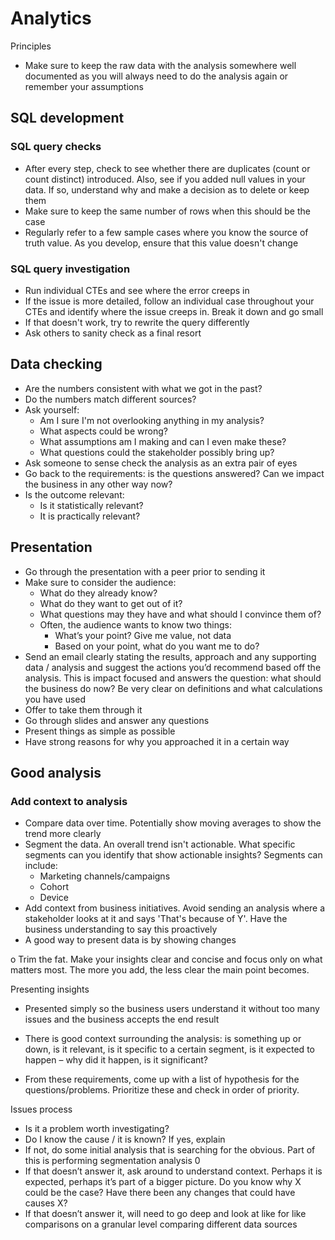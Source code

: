 # Analytics
Principles
- Make sure to keep the raw data with the analysis somewhere well documented as you will always need to do the analysis again or remember your assumptions

## SQL development 

### SQL query checks
- After every step, check to see whether there are duplicates (count or count distinct) introduced. Also, see if you added null values in your data. If so, understand why and make a decision as to delete or keep them 
- Make sure to keep the same number of rows when this should be the case
- Regularly refer to a few sample cases where you know the source of truth value. As you develop, ensure that this value doesn't change 

### SQL query investigation
- Run individual CTEs and see where the error creeps in 
- If the issue is more detailed, follow an individual case throughout your CTEs and identify where the issue creeps in. Break it down and go small
- If that doesn't work, try to rewrite the query differently 
- Ask others to sanity check as a final resort 

## Data checking 
- Are the numbers consistent with what we got in the past? 
- Do the numbers match different sources?
- Ask yourself: 
    - Am I sure I'm not overlooking anything in my analysis? 
    - What aspects could be wrong? 
    - What assumptions am I making and can I even make these? 
    - What questions could the stakeholder possibly bring up? 
- Ask someone to sense check the analysis as an extra pair of eyes
- Go back to the requirements: is the questions answered? Can we impact the business in any other way now?
- Is the outcome relevant: 
    - Is it statistically relevant? 
    - It is practically relevant? 

## Presentation
- Go through the presentation with a peer prior to sending it 
- Make sure to consider the audience: 
    - What do they already know?
    - What do they want to get out of it? 
    - What questions may they have and what should I convince them of? 
    - Often, the audience wants to know two things: 
        - What’s your point? Give me value, not data
        - Based on your point, what do you want me to do? 
- Send an email clearly stating the results, approach and any supporting data / analysis and suggest the actions you’d recommend based off the analysis. This is impact focused and answers the question: what should the business do now? Be very clear on definitions and what calculations you have used 
- Offer to take them through it 
- Go through slides and answer any questions
- Present things as simple as possible 
- Have strong reasons for why you approached it in a certain way 


## Good analysis 
### Add context to analysis 
- Compare data over time. Potentially show moving averages to show the trend more clearly
- Segment the data. An overall trend isn't actionable. What specific segments can you identify that show actionable insights? Segments can include: 
    - Marketing channels/campaigns
    - Cohort
    - Device 
- Add context from business initiatives. Avoid sending an analysis where a stakeholder looks at it and says 'That's because of Y'. Have the business understanding to say this proactively 
- A good way to present data is by showing changes 








o	Trim the fat. Make your insights clear and concise and focus only on what matters most. The more you add, the less clear the main point becomes. 

Presenting insights
-	Presented simply so the business users understand it without too many issues and the business accepts the end result 


-	There is good context surrounding the analysis: is something up or down, is it relevant, is it specific to a certain segment, is it expected to happen – why did it happen, is it significant?


-	From these requirements, come up with a list of hypothesis for the questions/problems. Prioritize these and check in order of priority. 



Issues process
-	Is it a problem worth investigating? 
-	Do I know the cause / it is known? If yes, explain
-	If not, do some initial analysis that is searching for the obvious. Part of this is performing segmentation analysis 0
-	If that doesn’t answer it, ask around to understand context. Perhaps it is expected, perhaps it’s part of a bigger picture. Do you know why X could be the case? Have there been any changes that could have causes X? 
-	If that doesn’t answer it, will need to go deep and look at like for like comparisons on a granular level comparing different data sources 
